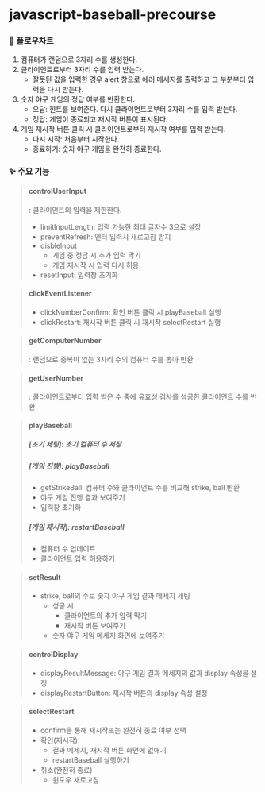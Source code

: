 # javascript-baseball-precourse

### 🎏 플로우차트

1. 컴퓨터가 랜덤으로 3자리 수를 생성한다.
2. 클라이언트로부터 3자리 수를 입력 받는다.
   - 잘못된 값을 입력한 경우 alert 창으로 에러 메세지를 출력하고 그 부분부터 입력을 다시 받는다.
3. 숫자 야구 게임의 정답 여부를 반환한다.
   - 오답: 힌트를 보여준다. 다시 클라이언트로부터 3자리 수를 입력 받는다.
   - 정답: 게임이 종료되고 재시작 버튼이 표시된다.
4. 게임 재시작 버튼 클릭 시 클라이언트로부터 재시작 여부를 입력 받는다.
   - 다시 시작: 처음부터 시작한다.
   - 종료하기: 숫자 야구 게임을 완전히 종료한다.

### ✨ 주요 기능

> #### controlUserInput
>
> : 클라이언트의 입력을 제한한다.
>
> - limitInputLength: 입력 가능한 최대 글자수 3으로 설정
> - preventRefresh: 엔터 입력시 새로고침 방지
> - disbleInput
>   - 게임 중 정답 시 추가 입력 막기
>   - 게임 재시작 시 입력 다시 허용
> - resetInput: 입력창 초기화

> #### clickEventListener
>
> - clickNumberConfirm: 확인 버튼 클릭 시 playBaseball 실행
> - clickRestart: 재시작 버튼 클릭 시 재시작 selectRestart 실행

> #### getComputerNumber
>
> : 랜덤으로 중복이 없는 3자리 수의 컴퓨터 수를 뽑아 반환

> #### getUserNumber
>
> : 클라이언트로부터 입력 받은 수 중에 유효성 검사를 성공한 클라이언트 수를 반환

> #### playBaseball
>
> ##### [초기 세팅]: 초기 컴퓨터 수 저장
>
> ##### [게임 진행]: playBaseball
>
> - getStrikeBall: 컴퓨터 수와 클라이언트 수를 비교해 strike, ball 반환
> - 야구 게임 진행 결과 보여주기
> - 입력창 초기화
>
> ##### [게임 재시작]: restartBaseball
>
> - 컴퓨터 수 업데이트
> - 클라이언트 입력 허용하기

> #### setResult
>
> - strike, ball의 수로 숫자 야구 게임 결과 메세지 세팅
>   - 성공 시
>     - 클라이언트의 추가 입력 막기
>     - 재시작 버튼 보여주기
>   - 숫자 야구 게임 메세지 화면에 보여주기

> #### controlDisplay
>
> - displayResultMessage: 야구 게임 결과 메세지의 값과 display 속성을 설정
> - displayRestartButton: 재시작 버튼의 display 속성 설정

> #### selectRestart
>
> - confirm을 통해 재시작또는 완전히 종료 여부 선택
> - 확인(재시작)
>   - 결과 메세지, 재시작 버튼 화면에 없애기
>   - restartBaseball 실행하기
> - 취소(완전히 종료)
>   - 윈도우 새로고침
